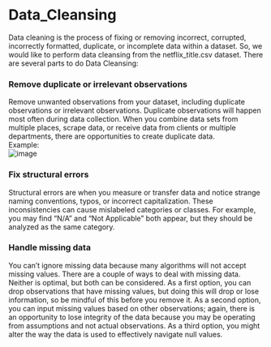 # Data_Cleansing
Data cleaning is the process of fixing or removing incorrect, corrupted, incorrectly formatted, duplicate, or incomplete data within a dataset. So, we would like to perform data cleansing from the netflix_title.csv dataset. There are several parts to do Data Cleansing:
### Remove duplicate or irrelevant observations
Remove unwanted observations from your dataset, including duplicate observations or irrelevant observations. Duplicate observations will happen most often during data collection. When you combine data sets from multiple places, scrape data, or receive data from clients or multiple departments, there are opportunities to create duplicate data.  
Example:  
![image](https://github.com/YulianaYuliana/Data_Cleansing/assets/146516342/744b8edc-be8a-4572-8f2c-bc06796817ca)

### Fix structural errors
Structural errors are when you measure or transfer data and notice strange naming conventions, typos, or incorrect capitalization. These inconsistencies can cause mislabeled categories or classes. For example, you may find “N/A” and “Not Applicable” both appear, but they should be analyzed as the same category.

### Handle missing data
You can’t ignore missing data because many algorithms will not accept missing values. There are a couple of ways to deal with missing data. Neither is optimal, but both can be considered.
As a first option, you can drop observations that have missing values, but doing this will drop or lose information, so be mindful of this before you remove it.
As a second option, you can input missing values based on other observations; again, there is an opportunity to lose integrity of the data because you may be operating from assumptions and not actual observations.
As a third option, you might alter the way the data is used to effectively navigate null values.
